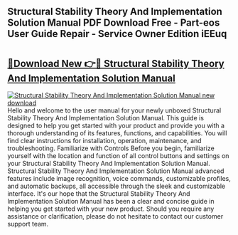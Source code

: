 ## Structural Stability Theory And Implementation Solution Manual PDF Download Free - Part-eos User Guide Repair - Service Owner Edition iEEuq

# <h2><a href="http://bc84940.oget.top/?id=Structural+Stability+Theory+And+Implementation+Solution+Manual">🔗Download New 👉🔴 Structural Stability Theory And Implementation Solution Manual</a></h2>

[![Structural Stability Theory And Implementation Solution Manual new download](https://i.imgur.com/5g1atiW.png)](http://bc84940.oget.top/?id=Structural+Stability+Theory+And+Implementation+Solution+Manual)
Hello and welcome to the user manual for your newly unboxed Structural Stability Theory And Implementation Solution Manual. This guide is designed to help you get started with your product and provide you with a thorough understanding of its features, functions, and capabilities. You will find clear instructions for installation, operation, maintenance, and troubleshooting. Familiarize with Controls Before you begin, familiarize yourself with the location and function of all control buttons and settings on your Structural Stability Theory And Implementation Solution Manual. Structural Stability Theory And Implementation Solution Manual advanced features include image recognition, voice commands, customizable profiles, and automatic backups, all accessible through the sleek and customizable interface. It's our hope that the Structural Stability Theory And Implementation Solution Manual has been a clear and concise guide in helping you get started with your new product. Should you require any assistance or clarification, please do not hesitate to contact our customer support team.
